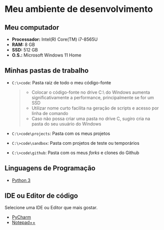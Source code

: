 # Meu ambiente de desenvolvimento

## Meu computador
- **Processador:** Intel(R) Core(TM) i7-8565U
- **RAM:**	8 GB
- **SSD:** 512 GB
- **O.S.:** Microsoft Windows 11 Home

## Minhas pastas de trabalho

- `C:\>code`: Pasta raiz de todo o meu código-fonte
  > - Colocar o código-fonte no drive C:\ do Windows aumenta significativamente a performance, principalmente se for um SSD
  > - Utilizar nome curto facilita na geração de scripts e acesso por linha de comando
  > - Caso não possa criar uma pasta no drive C, sugiro cria na pasta do seu usuário do Windows

- `C:\>code\projects`: Pasta com os meus projetos
- `C:\>code\sandbox`: Pasta com projetos de teste ou temporários
- `C:\>code\github`: Pasta com os meus _forks_ e clones do Github

## Linguagens de Programação

- [Python 3](setup/python.pt-br.md)

## IDE ou Editor de código

Selecione uma IDE ou Editor que mais gostar.

- [PyCharm](setup/pycharm.pt-br.md)
- [Notepad++](https://notepad-plus-plus.org/)